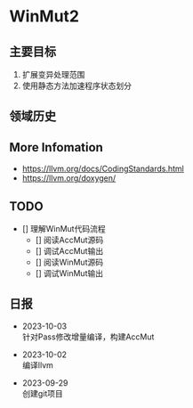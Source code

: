 # WinMut2

## 主要目标

1. 扩展变异处理范围
2. 使用静态方法加速程序状态划分

## 领域历史

## More Infomation

- <https://llvm.org/docs/CodingStandards.html>
- <https://llvm.org/doxygen/>

## TODO

- [] 理解WinMut代码流程
  - [] 阅读AccMut源码
  - [] 调试AccMut输出
  - [] 阅读WinMut源码
  - [] 调试WinMut输出

## 日报

- 2023-10-03  
  针对Pass修改增量编译，构建AccMut

- 2023-10-02  
  编译llvm

- 2023-09-29  
  创建git项目

